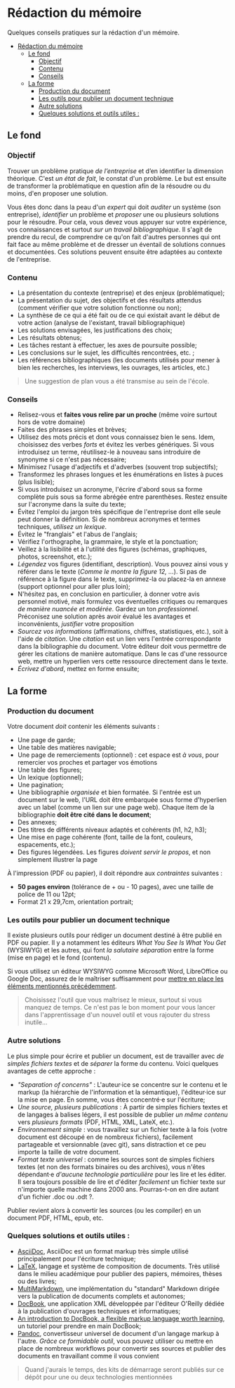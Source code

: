 # Rédaction du mémoire 

Quelques conseils pratiques sur la rédaction d'un mémoire.

- [Rédaction du mémoire](#rédaction-du-mémoire)
  - [Le fond](#le-fond)
    - [Objectif](#objectif)
    - [Contenu](#contenu)
    - [Conseils](#conseils)
  - [La forme](#la-forme)
    - [Production du document](#production-du-document)
    - [Les outils pour publier un document technique](#les-outils-pour-publier-un-document-technique)
    - [Autre solutions](#autre-solutions)
    - [Quelques solutions et outils utiles :](#quelques-solutions-et-outils-utiles-)


## Le fond

### Objectif

Trouver un problème pratique *de l’entreprise* et d’en identifier la dimension théorique. C'est *un état de fait*, le constat d'un problème. Le but est ensuite de transformer la problématique en question afin de la résoudre ou du moins, d'en proposer une solution.

Vous êtes donc dans la peau d'un *expert* qui doit *auditer* un système (son entreprise), *identifier* un problème et *proposer* une ou plusieurs solutions pour le résoudre. Pour cela, vous devez vous appuyer sur votre expérience, vos connaissances et surtout *sur un travail bibliographique*. Il s'agit de prendre du recul, de comprendre ce qu'on fait d'autres personnes qui ont fait face au même problème et de dresser un éventail de solutions connues et documentées. Ces solutions peuvent ensuite être adaptées au contexte de l'entreprise.

### Contenu

- La présentation du contexte (entreprise) et des enjeux (problématique);
- La présentation du sujet, des objectifs et des résultats attendus (comment vérifier que votre solution fonctionne ou non);
- La synthèse de ce qui a été fait ou de ce qui existait avant le début de votre action (analyse de l'existant, travail bibliographique)
- Les solutions envisagées, les justifications des choix;
- Les résultats obtenus;
- Les tâches restant à effectuer, les axes de poursuite possible;
- Les conclusions sur le sujet, les difficultés rencontrées, etc. ;
- Les références bibliographiques (les documents utilisés pour mener à bien les recherches, les interviews, les ouvrages, les articles, etc.)

> Une suggestion de plan vous a été transmise au sein de l'école.

### Conseils

- Relisez-vous et **faites vous relire par un proche** (même voire surtout hors de votre domaine)
- Faites des phrases simples et brèves;
- Utilisez des mots précis et dont vous connaissez bien le sens. Idem, choisissez des verbes *forts* et évitez les verbes génériques. Si vous introduisez un terme, réutilisez-le à nouveau sans introduire de synonyme si ce n'est pas nécessaire;
- Minimisez l'usage d'adjectifs et d'adverbes (souvent trop subjectifs);
- Transformez les phrases longues et les énumérations en listes à puces (plus lisible);
- Si vous introduisez un acronyme, l'écrire d'abord sous sa forme complète puis sous sa forme abrégée entre parenthèses. Restez ensuite sur l'acronyme dans la suite du texte;
- Évitez l'emploi du jargon très spécifique de l'entreprise dont elle seule peut donner la définition. Si de nombreux acronymes et termes techniques, *utilisez un lexique*.
- Évitez le "franglais" et l'abus de l'anglais;
- Vérifiez l'orthographe, la grammaire, le style et la ponctuation;
- Veillez à la lisibilité et à l'utilité des figures (schémas, graphiques, photos, screenshot, etc.);
- *Légendez* vos figures (identifiant, description). Vous pouvez ainsi vous y référer dans le texte (*Comme le montre la figure 12, ...*). Si pas de référence à la figure dans le texte, supprimez-la ou placez-la en annexe (support optionnel pour aller plus loin);
- N'hésitez pas, en conclusion en particulier, à donner votre avis personnel motivé, mais formulez vos éventuelles critiques ou remarques *de manière nuancée et modérée*. Gardez un ton *professionnel*. Préconisez une solution après avoir évalué les avantages et inconvénients, *justifier* votre proposition
- *Sourcez vos informations* (affirmations, chiffres, statistiques, etc.), soit à l'aide de *citation*. Une *citation* est un lien vers l'entrée correspondante dans la bibliographie du document. Votre éditeur doit vous permettre de gérer les citations de manière automatique. Dans le cas d'une ressource web, mettre un hyperlien vers cette ressource directement dans le texte.
- *Écrivez d'abord*, mettez en forme ensuite;

## La forme

### Production du document

Votre document *doit* contenir les éléments suivants :

- Une page de garde;
- Une table des matières navigable;
- Une page de remerciements (optionnel) : cet espace est *à vous*, pour remercier vos proches et partager vos émotions
- Une table des figures;
- Un lexique (optionnel);
- Une pagination;
- Une bibliographie *organisée* et bien formatée. Si l'entrée est un document sur le web, l'URL doit être embarquée sous forme d'hyperlien avec un label (comme un lien sur une page web). Chaque item de la bibliographie **doit être cité dans le document**;
- Des annexes;
- Des titres de différents niveaux adaptés et cohérents (h1, h2, h3);
- Une mise en page cohérente (font, taille de la font, couleurs, espacements, etc.);
- Des figures légendées. Les figures *doivent servir le propos*, et non simplement illustrer la page

À l'impression (PDF ou papier), il doit répondre aux *contraintes* suivantes :

- **50 pages environ** (tolérance de + ou - 10 pages), avec une taille de police de 11 ou 12pt;
- Format 21 x 29,7cm, orientation portrait;

### Les outils pour publier un document technique

Il existe plusieurs outils pour rédiger un document destiné à être publié en PDF ou papier. Il y a notamment les éditeurs *What You See Is What You Get* (WYSIWYG) et les autres, qui font *la salutaire séparation* entre la forme (mise en page) et le fond (contenu).

Si vous utilisez un éditeur WYSIWYG comme Microsoft Word, LibreOffice ou Google Doc, assurez de le maîtriser suffisamment pour [mettre en place les éléments mentionnés précédemment](#production-du-document).

> Choisissez l'outil que vous maîtrisez le mieux, surtout si vous manquez de temps. Ce n'est pas le bon moment pour vous lancer dans l'apprentissage d'un nouvel outil et vous rajouter du stress inutile...

### Autre solutions

Le plus simple pour écrire et publier un document, est de travailler avec *de simples fichiers textes* et de *séparer* la forme du contenu. Voici quelques avantages de cette approche :
- *"Separation of concerns"* : L'auteur·ice se concentre sur le contenu et le markup (la hiérarchie de l'information et la sémantique), l'éditeur·ice sur la mise en page. En somme, vous êtes concentré·e sur l'écriture;
- *Une source, plusieurs publications* : À partir de simples fichiers textes et de langages à balises légers, il est possible de publier *un même contenu* vers *plusieurs formats* (PDF, HTML, XML, LateX, etc.). 
- *Environnement simple* : vous travaillez sur un fichier texte à la fois (votre document est découpé en de nombreux fichiers), facilement partageable et versionnable (avec git), sans distraction et ce peu importe la taille de votre document. 
- *Format texte universel* : comme les sources sont de simples fichiers textes (et non des formats binaires ou des archives), vous n'êtes dépendant·e *d'aucune technologie particulière* pour les lire et les éditer. Il sera toujours possible de lire et d'éditer *facilement* un fichier texte sur n'importe quelle machine dans 2000 ans. Pourras-t-on en dire autant d'un fichier .doc ou .odt ?.

Publier revient alors à convertir les sources (ou les compiler) en un document PDF, HTML, epub, etc.

### Quelques solutions et outils utiles :

- [AsciiDoc](https://asciidoc.org/), AsciiDoc est un format markup très simple utilisé principalement pour l'écriture technique;
- [LaTeX](https://www.latex-project.org/about/), langage et système de composition de documents. Très utilisé dans le milieu académique pour publier des papiers, mémoires, thèses ou des livres;
- [MultiMarkdown](https://fletcherpenney.net/multimarkdown/), une implémentation du "standard" Markdown dirigée vers la publication de documents complets et autonomes;
- [DocBook](https://docbook.org/whatis), une application XML développée par l'éditeur O'Reilly dédiée à la publication d'ouvrages techniques et informatiques;
- [An introduction to DocBook, a flexible markup language worth learning](https://opensource.com/article/17/9/docbook), un tutoriel pour prendre en main DocBook;
- [Pandoc](https://pandoc.org/), convertisseur universel de document d'un langage markup à l'autre. *Grâce ce formidable outil*, vous pouvez utiliser ou mettre en place de nombreux workflows pour convertir ses sources et publier des documents en travaillant comme il vous convient

> Quand j'aurais le temps, des kits de démarrage seront publiés sur ce dépôt pour une ou deux technologies mentionnées